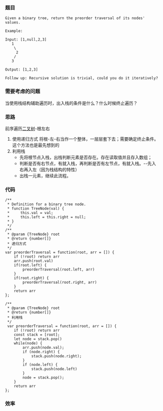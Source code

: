 ### 题目
```
Given a binary tree, return the preorder traversal of its nodes' values.

Example:

Input: [1,null,2,3]
   1
    \
     2
    /
   3

Output: [1,2,3]

Follow up: Recursive solution is trivial, could you do it iteratively?
```

### 需要考虑的问题
当使用栈结构辅助遍历时，出入栈的条件是什么？什么时候终止遍历？

### 思路
前序遍历[二叉树](../basics/binary-tree.md)-根左右
1. 使用递归方式
    将根-左-右当作一个整体，一层层套下去；需要确定终止条件。这个方法也是最先想到的
2. 利用栈
    - 先将根节点入栈，出栈判断元素是否存在。存在读取值并且存入数组；
    - 判断是否有右节点，有就入栈，再判断是否有左节点，有就入栈。--先入右再入左（因为栈结构的特性）
    - 出栈一元素，继续此流程。

### 代码
```
/**
 * Definition for a binary tree node.
 * function TreeNode(val) {
 *     this.val = val;
 *     this.left = this.right = null;
 * }
 */
/**
 * @param {TreeNode} root
 * @return {number[]}
 * 递归方式
 */
var preorderTraversal = function(root, arr = []) {
    if (!root) return arr
    arr.push(root.val)
    if(root.left) {
        preorderTraversal(root.left, arr)
    }
    if(root.right) {
        preorderTraversal(root.right, arr)
    }
    return arr
};

/**
 * @param {TreeNode} root
 * @return {number[]}
 * 利用栈
 */
 var preorderTraversal = function(root, arr = []) {
    if (!root) return arr
    const stack = [root];
    let node = stack.pop()
    while(node) {
        arr.push(node.val);
        if (node.right) {
            stack.push(node.right);
        }
        if (node.left) {
            stack.push(node.left)
        }
        node = stack.pop();
    }
    return arr
};
```

### 效率

